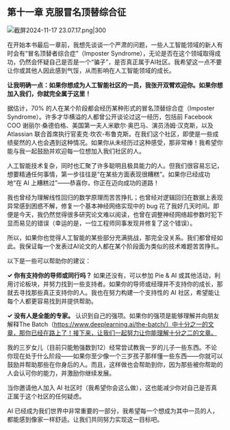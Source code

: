 
## 第十一章 克服冒名顶替综合征

![截屏2024-11-17 23.07.17.png|300](https://obsidian0320.oss-cn-shanghai.aliyuncs.com/obsidian-picture/%E6%88%AA%E5%B1%8F2024-11-17%2023.07.17.png)


在开始本书最后一章前，我想先谈谈一个严肃的问题，一些人工智能领域的新人有时会有“冒名顶替者综合症”（Imposter Syndrome），无论是否在这个领域取得成功，仍然会怀疑自己是否是一个“骗子”，是否真正属于AI社区。我希望这一点不要让你或其他人因此感到气馁，从而影响在人工智能领域的成长。

**让我明确一点：如果你想成为人工智能社区的一员，我张开双臂欢迎你。如果你想加入我们，你就完全属于这里！**

据估计，70% 的人在某个阶段都会经历某种形式的冒名顶替综合症（Imposter Syndrome）。许多才华横溢的人都曾公开谈论过这一经历，包括前 Facebook COO 谢丽尔·桑德伯格、美国第一夫人米歇尔·奥巴马、演员汤姆·汉克斯，以及 Atlassian 联合首席执行官麦克·坎农-布鲁克斯。在我们这个社区，即使是一些成绩斐然的人也会遇到这种情况。如果你从未经历过这种感受，那非常棒！我希望你能与我一起鼓励并欢迎每一位想加入我们社区的人。

人工智能技术复杂，同时也汇聚了许多聪明且极具能力的人。但我们很容易忘记，想要精通任何事情，第一步往往是“在某些方面表现很糟糕”。如果你已经成功地“在 AI 上糟糕过”——恭喜你，你正在迈向成功的道路！

我也曾经为理解线性回归的数学原理而苦苦挣扎；也曾经对逻辑回归在数据上表现异常感到困惑不解，修复一个基本神经网络实现中的 bug 花了我好几天时间。即便是今天，我仍然觉得很多研究论文难以阅读，也曾在调整神经网络超参数时犯下显而易见的错误（幸运的是，一位工程师同事发现并修复了这个错误）。

所以，如果你也觉得人工智能的某些部分充满挑战，那完全没关系。我们都曾经如此。我保证每一个发表过AI论文的人都在某个阶段面为类似的技术难题苦苦挣扎。

以下是一些可以帮助你的建议：

**✓ 你有支持你的导师或同行吗？** 如果还没有，可以参加 Pie & AI 或其他活动，利用讨论板块，并努力找到一些支持者。如果你的导师或经理并不支持你的成长，那就去寻找那些真正支持你的人。我也在努力构建一个支持性的 AI 社区，希望能让每个人都更容易找到并提供帮助。

**✓ 没有人是全能的专家。** 认识到自己的强项。如果你的强项是能够理解并向朋友解释The Batch（https://www.deeplearning.ai/the-batch/）中十分之一的文章，那你已经在路上了！接下来，让我们一起努力让你能理解十分之二的文章。

我的三岁女儿（目前只能勉强数到12）经常尝试教我一岁的儿子一些东西。不论你现在处于什么阶段——如果你至少像一个三岁孩子那样懂一些东西——你就可以鼓励并帮助那些在你身后的人。而且，这样做也会帮助到你，因为那些被你帮助的人会认可你的能力，并激励你继续发展。

当你邀请他人加入 AI 社区时（我希望你会这么做），这也能减少你对自己是否真正属于这个社区的任何疑虑。

AI 已经成为我们世界中非常重要的一部分，我希望每一个想成为其中一员的人，都能感到像家一样舒适。让我们共同努力实现这一目标吧。


